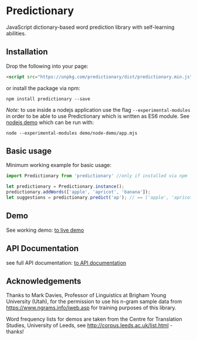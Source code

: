 # Predictionary
JavaScript dictionary-based word prediction library with self-learning abilities.

## Installation
Drop the following into your page:

```html
<script src="https://unpkg.com/predictionary/dist/predictionary.min.js"></script>
```

or install the package via npm:

```
npm install predictionary --save
```

*Note:* to use inside a nodejs application use the flag `--experimental-modules` in order to be able to use Predictionary which is written as ES6 module. See [nodejs demo](https://github.com/asterics/predictionary/blob/master/demo/node-demo/app.mjs) which can be run with:

`node --experimental-modules demo/node-demo/app.mjs`

## Basic usage
Minimum working example for basic usage:

```javascript
import Predictionary from 'predictionary' //only if installed via npm

let predictionary = Predictionary.instance();
predictionary.addWords(['apple', 'apricot', 'banana']);
let suggestions = predictionary.predict('ap'); // == ['apple', 'apricot'];
```

## Demo
See working demo: [to live demo](https://asterics.github.io/predictionary/demo/)

## API Documentation
see full API documentation: [to API documentation](https://asterics.github.io/predictionary/docs/Predictionary.html)

## Acknowledgements
Thanks to Mark Davies, Professor of Linguistics at Brigham Young University (Utah), for the permission to use his n-gram sample data from https://www.ngrams.info/iweb.asp for training purposes of this library.

Word frequency lists for demos are taken from the Centre for Translation Studies, University of Leeds, see http://corpus.leeds.ac.uk/list.html - thanks!
